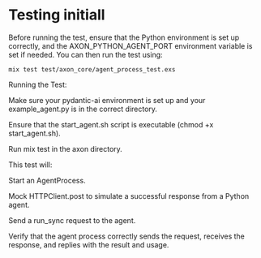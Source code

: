 # Testing initiall

Before running the test, ensure that the Python environment is set up correctly, and the AXON_PYTHON_AGENT_PORT environment variable is set if needed. You can then run the test using:

```
mix test test/axon_core/agent_process_test.exs
```



Running the Test:

Make sure your pydantic-ai environment is set up and your example_agent.py is in the correct directory.

Ensure that the start_agent.sh script is executable (chmod +x start_agent.sh).

Run mix test in the axon directory.

This test will:

Start an AgentProcess.

Mock HTTPClient.post to simulate a successful response from a Python agent.

Send a run_sync request to the agent.

Verify that the agent process correctly sends the request, receives the response, and replies with the result and usage.